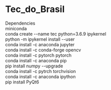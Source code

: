 # Tec_do_Brasil

<p>Dependencies<br/>
miniconda<br/>
conda create --name tec python=3.6.9 ipykernel<br/>
python -m ipykernel install --user<br/>
conda install -c anaconda jupyter<br/>
conda install -c conda-forge opencv<br/>
conda install -c pytorch pytorch<br/>
conda install -c anaconda pip<br/>
pip install numpy --upgrade<br/>
conda install -c pytrch torchvision<br/>
conda install -c anaconda ipython<br/>
pip install PyQt6
<p/>